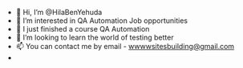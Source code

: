 - 👋 Hi, I’m @HilaBenYehuda
- 👀 I’m interested in QA Automation Job opportunities 
- 🌱 I just finished a course QA Automation 
- 💞️ I’m looking to learn the world of testing better
- 📫 You can contact me by email - wwwwsitesbuilding@gmail.com
-

<!---
HilaBenYehuda/HilaBenYehuda is a ✨ special ✨ repository because its `README.md` (this file) appears on your GitHub profile.
You can click the Preview link to take a look at your changes.
--->
